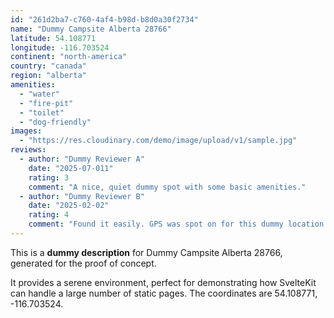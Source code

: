 ```yaml
---
id: "261d2ba7-c760-4af4-b98d-b8d0a30f2734"
name: "Dummy Campsite Alberta 28766"
latitude: 54.108771
longitude: -116.703524
continent: "north-america"
country: "canada"
region: "alberta"
amenities:
  - "water"
  - "fire-pit"
  - "toilet"
  - "dog-friendly"
images:
  - "https://res.cloudinary.com/demo/image/upload/v1/sample.jpg"
reviews:
  - author: "Dummy Reviewer A"
    date: "2025-07-011"
    rating: 3
    comment: "A nice, quiet dummy spot with some basic amenities."
  - author: "Dummy Reviewer B"
    date: "2025-02-02"
    rating: 4
    comment: "Found it easily. GPS was spot on for this dummy location."
---
```


This is a **dummy description** for Dummy Campsite Alberta 28766, generated for the proof of concept.

It provides a serene environment, perfect for demonstrating how SvelteKit can handle a large number of static pages. The coordinates are 54.108771, -116.703524.

